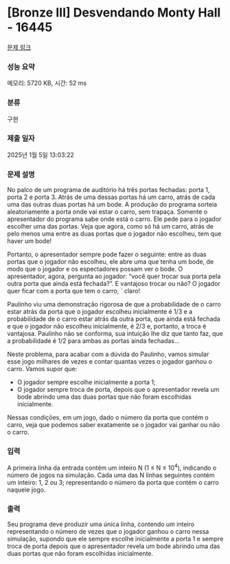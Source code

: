 # [Bronze III] Desvendando Monty Hall - 16445 

[문제 링크](https://www.acmicpc.net/problem/16445) 

### 성능 요약

메모리: 5720 KB, 시간: 52 ms

### 분류

구현

### 제출 일자

2025년 1월 5일 13:03:22

### 문제 설명

<p>No palco de um programa de auditório há três portas fechadas: porta 1, porta 2 e porta 3. Atrás de uma dessas portas há um carro, atrás de cada uma das outras duas portas há um bode. A produção do programa sorteia aleatoriamente a porta onde vai estar o carro, sem trapaça. Somente o apresentador do programa sabe onde está o carro. Ele pede para o jogador escolher uma das portas. Veja que agora, como só há um carro, atrás de pelo menos uma entre as duas portas que o jogador não escolheu, tem que haver um bode!</p>

<p>Portanto, o apresentador sempre pode fazer o seguinte: entre as duas portas que o jogador não escolheu, ele abre uma que tenha um bode, de modo que o jogador e os espectadores possam ver o bode. O apresentador, agora, pergunta ao jogador: “você quer trocar sua porta pela outra porta que ainda está fechada?”. E vantajoso trocar ou não? O jogador quer ficar com a porta que tem o carro, ´ claro!</p>

<p>Paulinho viu uma demonstração rigorosa de que a probabilidade de o carro estar atrás da porta que o jogador escolheu inicialmente é 1/3 e a probabilidade de o carro estar atrás da outra porta, que ainda está fechada e que o jogador não escolheu inicialmente, é 2/3 e, portanto, a troca é vantajosa. Paulinho não se conforma, sua intuição lhe diz que tanto faz, que a probabilidade é 1/2 para ambas as portas ainda fechadas...</p>

<p>Neste problema, para acabar com a dúvida do Paulinho, vamos simular esse jogo milhares de vezes e contar quantas vezes o jogador ganhou o carro. Vamos supor que:</p>

<ul>
	<li>O jogador sempre escolhe inicialmente a porta 1;</li>
	<li>O jogador sempre troca de porta, depois que o apresentador revela um bode abrindo uma das duas portas que não foram escolhidas inicialmente.</li>
</ul>

<p>Nessas condições, em um jogo, dado o número da porta que contém o carro, veja que podemos saber exatamente se o jogador vai ganhar ou não o carro.</p>

### 입력 

 <p>A primeira linha da entrada contém um inteiro N (1 ≤ N ≤ 10<sup>4</sup>), indicando o número de jogos na simulação. Cada uma das N linhas seguintes contém um inteiro: 1, 2 ou 3; representando o número da porta que contém o carro naquele jogo.</p>

### 출력 

 <p>Seu programa deve produzir uma única linha, contendo um inteiro representando o número de vezes que o jogador ganhou o carro nessa simulação, supondo que ele sempre escolhe inicialmente a porta 1 e sempre troca de porta depois que o apresentador revela um bode abrindo uma das duas portas que não foram escolhidas inicialmente.</p>

